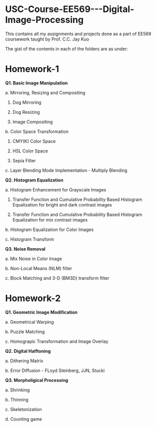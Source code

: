 # USC-Course-EE569---Digital-Image-Processing

This contains all my assignments and projects done as a part of EE569 coursework taught by Prof. C.C. Jay Kuo

The gist of the contents in each of the folders are as under:

**Homework-1**
=

**Q1. Basic Image Manipulation**

a. Mirroring, Resizing and Compositing 

1. Dog Mirroring

2. Dog Resizing

3. Image Compositing

b. Color Space Transformation

1. CMY(K) Color Space

2. HSL Color Space

3. Sepia Filter

c. Layer Blending Mode Implementation - Multiply Blending

**Q2. Histogram Equalization**

a. Histogram Enhancement for Grayscale Images

1. Transfer Function and Cumulative Probability Based Histogram Equalization for bright and dark contrast images

2. Transfer Function and Cumulative Probability Based Histogram Equalization for mix contrast images

b. Histogram Equalization for Color Images

c. Histogram Transform

**Q3. Noise Removal**

a. Mix Noise in Color Image

b. Non-Local Means (NLM) filter

c. Block Matching and 3-D (BM3D) transform filter

**Homework-2**
=

**Q1. Geometric Image Modification**

a. Geometrical Warping 

b. Puzzle Matching

c. Homograpic Transformation and Image Overlay

**Q2. Digital Halftoning**

a. Dithering Matrix

b. Error Diffusion - FLoyd Steinberg, JJN, Stucki

**Q3. Morpholigical Processing**

a. Shrinking

b. Thinning

c. Skeletonization

d. Counting game
